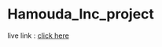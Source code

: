 # Hamouda_Inc_project
live link : [click here](https://ahmedhamouda2.github.io/Hamouda_Inc_project/)
